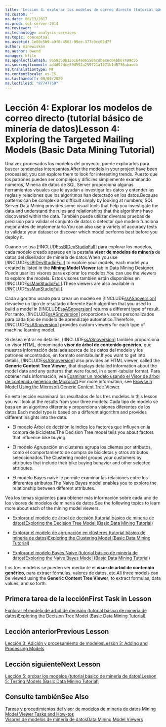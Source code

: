 ```yaml
---
title: 'Lección 4: explorar los modelos de correo directo (tutorial básico de minería de datos) | Microsoft Docs'
ms.custom: ''
ms.date: 06/13/2017
ms.prod: sql-server-2014
ms.reviewer: ''
ms.technology: analysis-services
ms.topic: conceptual
ms.assetid: 1e00c5b9-a9f8-4503-99ee-377c9cc02d7f
author: minewiskan
ms.author: owend
manager: kfile
ms.openlocfilehash: 8659350b126164e06550acdbecec04bb07499c55
ms.sourcegitcommit: ad4d92dce894592a259721a1571b1d8736abacdb
ms.translationtype: MT
ms.contentlocale: es-ES
ms.lasthandoff: 08/04/2020
ms.locfileid: "87747769"
---
```

# <a name="lesson-4-exploring-the-targeted-mailing-models-basic-data-mining-tutorial"></a><span data-ttu-id="02773-102">Lección 4: Explorar los modelos de correo directo (tutorial básico de minería de datos)</span><span class="sxs-lookup"><span data-stu-id="02773-102">Lesson 4: Exploring the Targeted Mailing Models (Basic Data Mining Tutorial)</span></span>
  <span data-ttu-id="02773-103">Una vez procesados los modelos del proyecto, puede explorarlos para buscar tendencias interesantes.</span><span class="sxs-lookup"><span data-stu-id="02773-103">After the models in your project have been processed, you can explore them to look for interesting trends.</span></span> <span data-ttu-id="02773-104">Puesto que los patrones pueden ser complejos y difíciles simplemente examinando números, Minería de datos de SQL Server proporciona algunas herramientas visuales que le ayudan a investigar los datos y entender las reglas y relaciones que los algoritmos han detectado en los datos.</span><span class="sxs-lookup"><span data-stu-id="02773-104">Because patterns can be complex and difficult simply by looking at numbers, SQL Server Data Mining provides some visual tools that help you investigate the data and understand the rules and relationships that the algorithms have discovered within the data.</span></span> <span data-ttu-id="02773-105">También puede utilizar diversas pruebas de precisión para validar el conjunto de datos o detectar qué modelo funciona mejor antes de implementarlo.</span><span class="sxs-lookup"><span data-stu-id="02773-105">You can also use a variety of accuracy tests to validate your dataset or discover which model performs best before you deploy it.</span></span>  
  
 <span data-ttu-id="02773-106">Cuando se usa [!INCLUDE[ssBIDevStudioFull](../includes/ssbidevstudiofull-md.md)] para explorar los modelos, cada modelo creado aparece en la pestaña **visor de modelos de minería** de datos del diseñador de minería de datos.</span><span class="sxs-lookup"><span data-stu-id="02773-106">When you use [!INCLUDE[ssBIDevStudioFull](../includes/ssbidevstudiofull-md.md)] to explore your models, each model you created is listed in the **Mining Model Viewer** tab in Data Mining Designer.</span></span> <span data-ttu-id="02773-107">Puede usar los visores para explorar los modelos.</span><span class="sxs-lookup"><span data-stu-id="02773-107">You can use the viewers to explore the models.</span></span> <span data-ttu-id="02773-108">Estos visores también están disponibles en [!INCLUDE[ssManStudioFull](../includes/ssmanstudiofull-md.md)].</span><span class="sxs-lookup"><span data-stu-id="02773-108">These viewers are also available in [!INCLUDE[ssManStudioFull](../includes/ssmanstudiofull-md.md)].</span></span>  
  
 <span data-ttu-id="02773-109">Cada algoritmo usado para crear un modelo en [!INCLUDE[ssASnoversion](../includes/ssasnoversion-md.md)] devuelve un tipo de resultado diferente.</span><span class="sxs-lookup"><span data-stu-id="02773-109">Each algorithm that you used to build a model in [!INCLUDE[ssASnoversion](../includes/ssasnoversion-md.md)] returns a different type of result.</span></span> <span data-ttu-id="02773-110">Por tanto, [!INCLUDE[ssASnoversion](../includes/ssasnoversion-md.md)] proporciona visores personalizados para cada tipo de modelo de aprendizaje automático.</span><span class="sxs-lookup"><span data-stu-id="02773-110">Therefore, [!INCLUDE[ssASnoversion](../includes/ssasnoversion-md.md)] provides custom viewers for each type of machine learning model.</span></span>  
  
 <span data-ttu-id="02773-111">Si desea entrar en detalles, [!INCLUDE[ssASnoversion](../includes/ssasnoversion-md.md)] también proporciona un visor HTML, denominado **visor de árbol de contenido genérico**, que muestra información detallada acerca de los datos del modelo y los patrones encontrados, en formato semitabular.</span><span class="sxs-lookup"><span data-stu-id="02773-111">If you want to get into details, [!INCLUDE[ssASnoversion](../includes/ssasnoversion-md.md)] also provides an HTML viewer, called the **Generic Content Tree Viewer**, that displays detailed information about the model data and any patterns that were found, in a semi-tabular format.</span></span> <span data-ttu-id="02773-112">Para obtener más información, vea [Examinar un modelo usando el Visor de árbol de contenido genérico de Microsoft](../../2014/analysis-services/data-mining/browse-a-model-using-the-microsoft-generic-content-tree-viewer.md).</span><span class="sxs-lookup"><span data-stu-id="02773-112">For more information, see [Browse a Model Using the Microsoft Generic Content Tree Viewer](../../2014/analysis-services/data-mining/browse-a-model-using-the-microsoft-generic-content-tree-viewer.md).</span></span>  
  
 <span data-ttu-id="02773-113">En esta lección examinará los resultados de los tres modelos.</span><span class="sxs-lookup"><span data-stu-id="02773-113">In this lesson you will look at the results from your three models.</span></span> <span data-ttu-id="02773-114">Cada tipo de modelo se basa en un algoritmo diferente y proporciona visiones diferentes de los datos.</span><span class="sxs-lookup"><span data-stu-id="02773-114">Each model type is based on a different algorithm and provides different insights into the data.</span></span>  
  
-   <span data-ttu-id="02773-115">El modelo Árbol de decisión le indica los factores que influyen en la compra de bicicletas.</span><span class="sxs-lookup"><span data-stu-id="02773-115">The Decision Tree model tells you about factors that influence bike buying.</span></span>  
  
-   <span data-ttu-id="02773-116">El modelo Agrupación en clústeres agrupa los clientes por atributos, como el comportamiento de compra de bicicletas y otros atributos seleccionados.</span><span class="sxs-lookup"><span data-stu-id="02773-116">The Clustering model groups your customers by attributes that include their bike buying behavior and other selected attributes.</span></span>  
  
-   <span data-ttu-id="02773-117">El modelo Bayes naive le permite examinar las relaciones entre los diferentes atributos.</span><span class="sxs-lookup"><span data-stu-id="02773-117">The Naive Bayes model enables you to explore the relationship between different attributes.</span></span>  
  
 <span data-ttu-id="02773-118">Vea los temas siguientes para obtener más información sobre cada uno de los visores de modelos de minería de datos.</span><span class="sxs-lookup"><span data-stu-id="02773-118">See the following topics to learn more about each of the mining model viewers.</span></span>  
  
-   [<span data-ttu-id="02773-119">Explorar el modelo de árbol de decisión &#40;tutorial básico de minería de datos&#41;</span><span class="sxs-lookup"><span data-stu-id="02773-119">Exploring the Decision Tree Model &#40;Basic Data Mining Tutorial&#41;</span></span>](../../2014/tutorials/exploring-the-decision-tree-model-basic-data-mining-tutorial.md)  
  
-   [<span data-ttu-id="02773-120">Explorar el modelo de agrupación en clústeres &#40;tutorial básico de minería de datos&#41;</span><span class="sxs-lookup"><span data-stu-id="02773-120">Exploring the Clustering Model &#40;Basic Data Mining Tutorial&#41;</span></span>](../../2014/tutorials/exploring-the-clustering-model-basic-data-mining-tutorial.md)  
  
-   [<span data-ttu-id="02773-121">Explorar el modelo Bayes Naive &#40;tutorial básico de minería de datos&#41;</span><span class="sxs-lookup"><span data-stu-id="02773-121">Exploring the Naive Bayes Model &#40;Basic Data Mining Tutorial&#41;</span></span>](../../2014/tutorials/exploring-the-naive-bayes-model-basic-data-mining-tutorial.md)  
  
 <span data-ttu-id="02773-122">Los tres modelos se pueden ver mediante el **visor de árbol de contenido genérico**, para extraer fórmulas, valores de datos, etc.</span><span class="sxs-lookup"><span data-stu-id="02773-122">All three models can be viewed using the **Generic Content Tree Viewer**, to extract formulas, data values, and so forth.</span></span>  
  
## <a name="first-task-in-lesson"></a><span data-ttu-id="02773-123">Primera tarea de la lección</span><span class="sxs-lookup"><span data-stu-id="02773-123">First Task in Lesson</span></span>  
 [<span data-ttu-id="02773-124">Explorar el modelo de árbol de decisión &#40;tutorial básico de minería de datos&#41;</span><span class="sxs-lookup"><span data-stu-id="02773-124">Exploring the Decision Tree Model &#40;Basic Data Mining Tutorial&#41;</span></span>](../../2014/tutorials/exploring-the-decision-tree-model-basic-data-mining-tutorial.md)  
  
## <a name="previous-lesson"></a><span data-ttu-id="02773-125">Lección anterior</span><span class="sxs-lookup"><span data-stu-id="02773-125">Previous Lesson</span></span>  
 [<span data-ttu-id="02773-126">Lección 3: Adición y procesamiento de modelos</span><span class="sxs-lookup"><span data-stu-id="02773-126">Lesson 3: Adding and Processing Models</span></span>](../../2014/tutorials/lesson-3-adding-and-processing-models.md)  
  
## <a name="next-lesson"></a><span data-ttu-id="02773-127">Lección siguiente</span><span class="sxs-lookup"><span data-stu-id="02773-127">Next Lesson</span></span>  
 [<span data-ttu-id="02773-128">Lección 5: probar los modelos &#40;tutorial básico de minería de datos&#41;</span><span class="sxs-lookup"><span data-stu-id="02773-128">Lesson 5: Testing Models &#40;Basic Data Mining Tutorial&#41;</span></span>](../../2014/tutorials/lesson-5-testing-models-basic-data-mining-tutorial.md)  
  
## <a name="see-also"></a><span data-ttu-id="02773-129">Consulte también</span><span class="sxs-lookup"><span data-stu-id="02773-129">See Also</span></span>  
 <span data-ttu-id="02773-130">[Tareas y procedimientos del visor de modelos de minería de datos](../../2014/analysis-services/data-mining/mining-model-viewer-tasks-and-how-tos.md) </span><span class="sxs-lookup"><span data-stu-id="02773-130">[Mining Model Viewer Tasks and How-tos](../../2014/analysis-services/data-mining/mining-model-viewer-tasks-and-how-tos.md) </span></span>  
 [<span data-ttu-id="02773-131">Visores de modelos de minería de datos</span><span class="sxs-lookup"><span data-stu-id="02773-131">Data Mining Model Viewers</span></span>](../../2014/analysis-services/data-mining/data-mining-model-viewers.md)  
  
  
